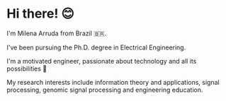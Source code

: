 # Hi there! :blush:

I'm Milena Arruda from Brazil :brazil:. 

I've been pursuing the Ph.D. degree in Electrical Engineering. 

I'm a motivated engineer, passionate about technology and all its possibilities :robot:


My research interests include information theory and applications, signal processing, 
genomic signal processing and engineering education.
